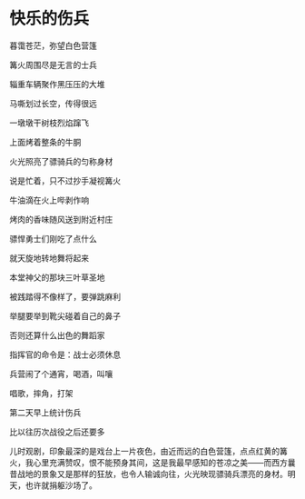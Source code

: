    

# 快乐的伤兵

暮霭苍茫，弥望白色营篷

篝火周围尽是无言的士兵

辎重车辆聚作黑压压的大堆

马嘶划过长空，传得很远

一墩墩干树枝烈焰蹿飞

上面烤着整条的牛胴

火光照亮了骠骑兵的匀称身材

说是忙着，只不过抄手凝视篝火

牛油滴在火上哔剥作响

烤肉的香味随风送到附近村庄

骠悍勇士们刚吃了点什么

就天旋地转地舞将起来

本堂神父的那块三叶草圣地

被践踏得不像样了，要弹跳麻利

举腿要举到靴尖碰着自己的鼻子

否则还算什么出色的舞蹈家

指挥官的命令是：战士必须休息

兵营闹了个通宵，喝酒，叫嚷

唱歌，摔角，打架

第二天早上统计伤兵

比以往历次战役之后还要多

儿时观剧，印象最深的是戏台上一片夜色，由近而远的白色营篷，点点红黄的篝火，我心里充满赞叹，恨不能预身其间，这是我最早感知的苍凉之美——而西方曩昔战地的景象又是那样的狂放，也令人输诚向往，火光映现骠骑兵漂亮的身材。明天，也许就捐躯沙场了。